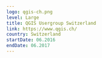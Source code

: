 ```yaml
---
logo: qgis-ch.png
level: Large
title: QGIS Usergroup Switzerland
link: https://www.qgis.ch/
country: Switzerland
startDate: 06.2016
endDate: 06.2017
---
```

